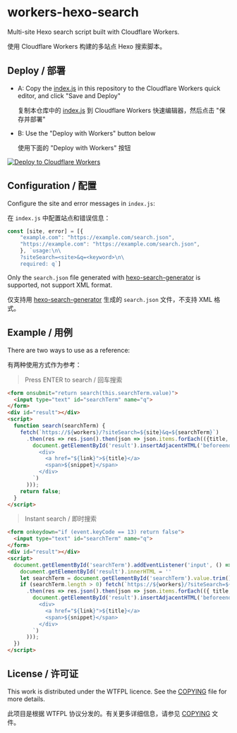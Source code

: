 # workers-hexo-search

Multi-site Hexo search script built with Cloudflare Workers.

使用 Cloudflare Workers 构建的多站点 Hexo 搜索脚本。

## Deploy / 部署

- A: Copy the [index.js](https://github.com/kwaa/workers-hexo-search/blob/master/index.js) in this repository to the Cloudflare Workers quick editor, and click "Save and Deploy"

    复制本仓库中的 [index.js](https://github.com/kwaa/workers-hexo-search/blob/master/index.js) 到 Cloudflare Workers 快速编辑器，然后点击 "保存并部署"

- B: Use the "Deploy with Workers" button below

    使用下面的 "Deploy with Workers" 按钮

[![Deploy to Cloudflare Workers](https://deploy.workers.cloudflare.com/button)](https://deploy.workers.cloudflare.com/?url=https://github.com/kwaa/workers-hexo-search)

## Configuration / 配置

Configure the site and error messages in ```index.js```:

在 ```index.js``` 中配置站点和错误信息：

```javascript
const [site, error] = [{
    "example.com": "https://example.com/search.json",
    "https://example.com": "https://example.com/search.json",
    }, `usage:\n\
    ?siteSearch=<site>&q=<keyword>\n\
    required: q`]
```

Only the ```search.json``` file generated with [hexo-search-generator](https://github.com/wzpan/hexo-generator-search) is supported, not support XML format.

仅支持用 [hexo-search-generator](https://github.com/wzpan/hexo-generator-search) 生成的 ```search.json``` 文件，不支持 XML 格式。

## Example / 用例

There are two ways to use as a reference:

有两种使用方式作为参考：

> Press ENTER to search / 回车搜索

```html
<form onsubmit="return search(this.searchTerm.value)">
  <input type="text" id="searchTerm" name="q">
</form>
<div id="result"></div>
<script>
  function search(searchTerm) {
    fetch(`https://${workers}/?siteSearch=${site}&q=${searchTerm}`)
      .then(res => res.json().then(json => json.items.forEach(({title, link, snippet}) =>
        document.getElementById('result').insertAdjacentHTML('beforeend', `
          <div>
            <a href="${link}">${title}</a>
            <span>${snippet}</span>
          </div>
        `)
      )));
    return false;
  }
</script>
```

> Instant search / 即时搜索

```html
<form onkeydown="if (event.keyCode == 13) return false">
  <input type="text" id="searchTerm" name="q">
</form>
<div id="result"></div>
<script>
  document.getElementById('searchTerm').addEventListener('input', () => {
    document.getElementById('result').innerHTML = ''
    let searchTerm = document.getElementById('searchTerm').value.trim().toLowerCase();
    if (searchTerm.length > 0) fetch(`https://${workers}/?siteSearch=${site}&q=${searchTerm}`)
      .then(res => res.json().then(json => json.items.forEach(({ title, link, snippet }) =>
        document.getElementById('result').insertAdjacentHTML('beforeend', `
          <div>
            <a href="${link}">${title}</a>
            <span>${snippet}</span>
          </div>
        `)
      )));
  })
</script>
```

## License / 许可证

This work is distributed under the WTFPL licence. See the [COPYING](https://github.com/kwaa/workers-hexo-search/blob/master/COPYING) file for more details.

此项目是根据 WTFPL 协议分发的。有关更多详细信息，请参见 [COPYING](https://github.com/kwaa/workers-hexo-search/blob/master/COPYING) 文件。
